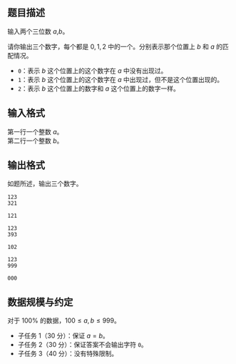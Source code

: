 ## 题目描述

输入两个三位数 $a$,$b$。

请你输出三个数字，每个都是 $0,1,2$ 中的一个。分别表示那个位置上 $b$ 和 $a$ 的匹配情况。

- `0`：表示 $b$ 这个位置上的这个数字在 $a$ 中没有出现过。
- `1`：表示 $b$ 这个位置上的这个数字在 $a$ 中出现过，但不是这个位置出现的。
- `2`：表示 $b$ 这个位置上的数字和 $a$ 这个位置上的数字一样。

## 输入格式

第一行一个整数 $a$。  
第二行一个整数 $b$。  

## 输出格式

如题所述，输出三个数字。

```input1
123
321
```

```output1
121
```

```input2
123
393
```

```output2
102
```

```input3
123
999
```

```output3
000
```

## 数据规模与约定

对于 $100\%$ 的数据，$100 \le a,b \le 999$。

- 子任务 1（30 分）：保证 $a=b$。
- 子任务 2（30 分）：保证答案不会输出字符 `0`。
- 子任务 3（40 分）：没有特殊限制。